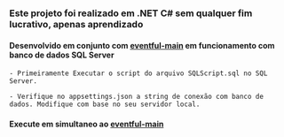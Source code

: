 ### Este projeto foi realizado em .NET C# sem qualquer fim lucrativo, apenas aprendizado
#### Desenvolvido em conjunto com [eventful-main](https://github.com/Marcosedu1/eventful-main) em funcionamento com banco de dados SQL Server

```
- Primeiramente Executar o script do arquivo SQLScript.sql no SQL Server.
```

```
- Verifique no appsettings.json a string de conexão com banco de dados. Modifique com base no seu servidor local.
```

#### Execute em simultaneo ao [eventful-main](https://github.com/Marcosedu1/eventful-main) 
